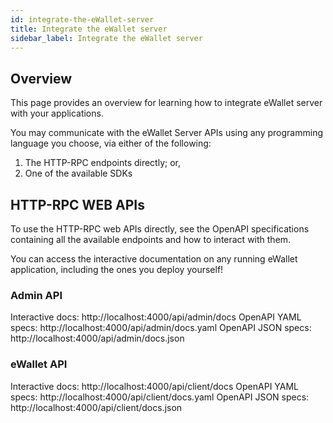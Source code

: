 ```yaml
---
id: integrate-the-eWallet-server
title: Integrate the eWallet server
sidebar_label: Integrate the eWallet server
---
```



## Overview
This page provides an overview for learning how to integrate eWallet server with your applications.

You may communicate with the eWallet Server APIs using any programming language you choose, via either of the following:

1. The HTTP-RPC endpoints directly; or,
2. One of the available SDKs

## HTTP-RPC WEB APIs
To use the HTTP-RPC web APIs directly, see the OpenAPI specifications containing all the available endpoints and how to interact with them.

You can access the interactive documentation on any running eWallet application, including the ones you deploy yourself!

### Admin API

Interactive docs: http://localhost:4000/api/admin/docs
OpenAPI YAML specs: http://localhost:4000/api/admin/docs.yaml
OpenAPI JSON specs: http://localhost:4000/api/admin/docs.json

### eWallet API

Interactive docs: http://localhost:4000/api/client/docs
OpenAPI YAML specs: http://localhost:4000/api/client/docs.yaml
OpenAPI JSON specs: http://localhost:4000/api/client/docs.json